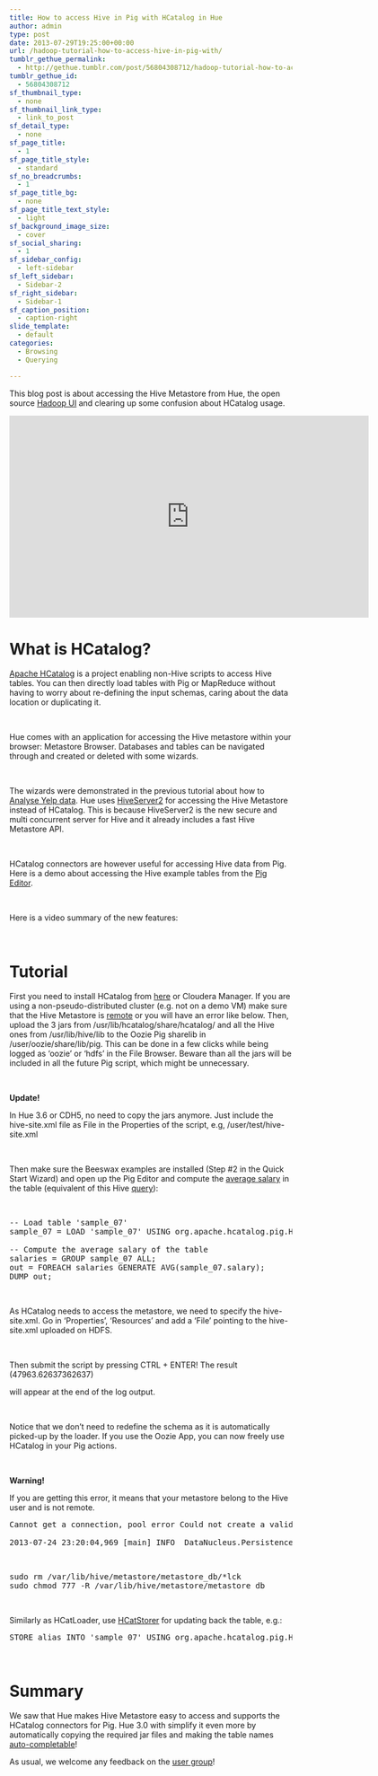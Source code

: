 ```yaml
---
title: How to access Hive in Pig with HCatalog in Hue
author: admin
type: post
date: 2013-07-29T19:25:00+00:00
url: /hadoop-tutorial-how-to-access-hive-in-pig-with/
tumblr_gethue_permalink:
  - http://gethue.tumblr.com/post/56804308712/hadoop-tutorial-how-to-access-hive-in-pig-with
tumblr_gethue_id:
  - 56804308712
sf_thumbnail_type:
  - none
sf_thumbnail_link_type:
  - link_to_post
sf_detail_type:
  - none
sf_page_title:
  - 1
sf_page_title_style:
  - standard
sf_no_breadcrumbs:
  - 1
sf_page_title_bg:
  - none
sf_page_title_text_style:
  - light
sf_background_image_size:
  - cover
sf_social_sharing:
  - 1
sf_sidebar_config:
  - left-sidebar
sf_left_sidebar:
  - Sidebar-2
sf_right_sidebar:
  - Sidebar-1
sf_caption_position:
  - caption-right
slide_template:
  - default
categories:
  - Browsing
  - Querying

---
```

<p id="docs-internal-guid-058adb35-2bdf-a121-9dad-1fb68e2c56c5">
  <span>This blog post is about accessing the Hive Metastore from Hue, the open source </span><a href="http://gethue.com"><span>Hadoop UI</span></a><span> and clearing up some confusion about HCatalog usage.</span>
</p>

<iframe src="https://player.vimeo.com/video/71024770?dnt=1&app_id=122963" width="640" height="360" frameborder="0" title="Hadoop tutorial: how to use HCatalog in Hue" allow="autoplay; fullscreen" allowfullscreen></iframe>

# <span>What is HCatalog?</span>

<a href="http://hive.apache.org/docs/hcat_r0.5.0/" target="_blank" rel="noopener noreferrer">Apache HCatalog</a> is a project enabling non-Hive scripts to access Hive tables. You can then directly load tables with Pig or MapReduce without having to worry about re-defining the input schemas, caring about the data location or duplicating it.

&nbsp;

<span>Hue comes with an application for accessing the Hive metastore within your browser: Metastore Browser. Databases and tables can be navigated through and created or deleted with some wizards.</span>

&nbsp;

<span>The wizards were demonstrated in the previous tutorial about how to </span>[<span>Analyse Yelp data</span>][1]<span>. Hue uses </span>[<span>HiveServer2</span>][2] <span>for accessing the Hive Metastore instead of HCatalog. This is because HiveServer2 is the new secure and multi concurrent server for Hive and it already includes a fast Hive Metastore API.</span>

&nbsp;

<span>HCatalog connectors are however useful for accessing Hive data from Pig. Here is a demo about accessing the Hive example tables from the </span>[<span>Pig Editor</span>][3]<span>.</span>

&nbsp;

<span>Here is a video summary of the new features:</span>

&nbsp;

# <span>Tutorial</span>

<span>First you need to install HCatalog from </span>[<span>here</span>][4] <span>or Cloudera Manager. If you are using a non-pseudo-distributed cluster (e.g. not on a demo VM) make sure that the Hive Metastore is </span>[<span>remote</span>][5] <span>or you will have an error like below. Then, upload the 3 jars from /usr/lib/hcatalog/share/hcatalog/ and all the Hive ones from /usr/lib/hive/lib to the Oozie Pig sharelib in /user/oozie/share/lib/pig. This can be done in a few clicks while being logged as ‘oozie’ or ‘hdfs’ in the File Browser. Beware than all the jars will be included in all the future Pig script, which might be unnecessary.</span>

&nbsp;

**Update!**

In Hue 3.6 or CDH5, no need to copy the jars anymore. Just include the hive-site.xml file as File in the Properties of the script, e.g, /user/test/hive-site.xml

&nbsp;

<span>Then make sure the Beeswax examples are installed (Step #2 in the Quick Start Wizard) and open up the Pig Editor and compute the </span>[<span>average salary</span>][6] <span>in the table (equivalent of this Hive </span>[<span>query</span>][7]<span>):</span>

&nbsp;

<pre class="code">-- Load table 'sample_07'
sample_07 = LOAD 'sample_07' USING org.apache.hcatalog.pig.HCatLoader();

-- Compute the average salary of the table
salaries = GROUP sample_07 ALL;
out = FOREACH salaries GENERATE AVG(sample_07.salary);
DUMP out;</pre>

&nbsp;

<span>As HCatalog needs to access the metastore, we need to specify the hive-site.xml. Go in ‘Properties’, ‘Resources’ and add a ‘File’ pointing to the hive-site.xml uploaded on HDFS.</span>

&nbsp;

<span>Then submit the script by pressing CTRL + ENTER! The result (47963.62637362637)</span>

<span>will appear at the end of the log output.</span>

&nbsp;

<span>Notice that we don’t need to redefine the schema as it is automatically picked-up by the loader. If you use the Oozie App, you can now freely use HCatalog in your Pig actions.</span>

&nbsp;

**Warning!**

<span>If you are getting this error, it means that your metastore belong to the Hive user and is not remote. </span>

<pre class="code">Cannot get a connection, pool error Could not create a validated object, cause: A read-only user or a user in a read-only database is not permitted to disable read-only mode on a connection.

2013-07-24 23:20:04,969 [main] INFO  DataNucleus.Persistence  - DataNucleus Persistence Factory initialised for datastore URL="jdbc:derby:;databaseName=/var/lib/hive/metastore/metastore_db;create=true" driver="org.apache.derby.jdbc.EmbeddedDriver" userName="APP"</pre>

&nbsp;

<pre class="code">sudo rm /var/lib/hive/metastore/metastore_db/*lck
sudo chmod 777 -R /var/lib/hive/metastore/metastore_db</pre>

&nbsp;

<span>Similarly as HCatLoader, use </span>[<span>HCatStorer</span>][8] <span>for updating back the table, e.g.:</span>

<pre class="code">STORE alias INTO 'sample_07' USING org.apache.hcatalog.pig.HCatStorer();</pre>

&nbsp;

# <span>Summary</span>

<span>We saw that Hue makes Hive Metastore easy to access and supports the HCatalog connectors for Pig. Hue 3.0 with simplify it even more by automatically copying the required jar files and making the table names </span>[<span>auto-completable</span>][9]<span>!</span>

<span>As usual, we welcome any feedback on the </span>[<span>user group</span>][10]<span>!</span>

 [1]: http://blog.cloudera.com/blog/2013/04/demo-analyzing-data-with-hue-and-hive/
 [2]: http://blog.cloudera.com/blog/2013/07/how-hiveserver2-brings-security-and-concurrency-to-apache-hive/
 [3]: http://gethue.tumblr.com/post/51559235973/tutorial-apache-pig-editor-in-hue-2-3
 [4]: http://www.cloudera.com/content/cloudera-content/cloudera-docs/CDH4/latest/CDH4-Installation-Guide/cdh4ig_topic_19.html
 [5]: http://www.cloudera.com/content/cloudera-content/cloudera-docs/CDH4/latest/CDH4-Installation-Guide/cdh4ig_hive_metastore_configure.html
 [6]: https://github.com/romainr/hadoop-tutorials-examples/blob/master/hcatalog/avg_salary.pig
 [7]: https://github.com/romainr/hadoop-tutorials-examples/blob/master/hcatalog/avg_salary.hql
 [8]: http://hive.apache.org/docs/hcat_r0.5.0/loadstore.html#HCatStorer
 [9]: https://issues.cloudera.org/browse/HUE-1409
 [10]: http://groups.google.com/a/cloudera.org/group/hue-user

